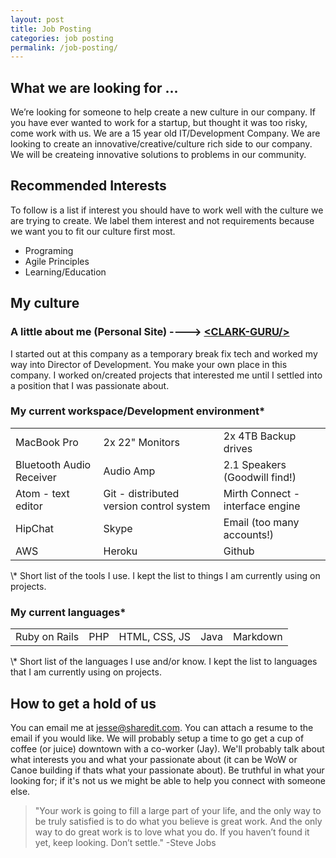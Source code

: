 ```yaml
---
layout: post
title: Job Posting
categories: job posting
permalink: /job-posting/
---
```


## What we are looking for ...

We’re looking for someone to help create a new culture in our company. If you have ever wanted to work for a startup, but thought it was too risky, come work with us. We are a 15 year old IT/Development Company. We are looking to create an innovative/creative/culture rich side to our company. We will be createing innovative solutions to problems in our community.

## Recommended Interests

To follow is a list if interest you should have to work well with the culture we are trying to create. We label them interest and not requirements because we want you to fit our culture first most.

  * Programing
  * Agile Principles
  * Learning/Education

## My culture

### A little about me (Personal Site) ----> [\<CLARK-GURU/>](http://clark.guru)

I started out at this company as a temporary break fix tech and worked my way into Director of Development. You make your own place in this company. I worked on/created projects that interested me until I settled into a position that I was passionate about.

### My current workspace/Development environment\*

<table class="pure-table pure-table-bordered">
  <tbody>
    <tr>
      <td> MacBook Pro </td>
      <td> 2x 22" Monitors </td>
      <td> 2x 4TB Backup drives </td>
    </tr>
    <tr>
      <td> Bluetooth Audio Receiver </td>
      <td> Audio Amp </td>
      <td> 2.1 Speakers (Goodwill find!)</td>
    </tr>
    <tr>
      <td> Atom - text editor </td>
      <td> Git - distributed version control system </td>
      <td> Mirth Connect - interface engine </td>
    </tr>
    <tr>
      <td> HipChat </td>
      <td> Skype </td>
      <td> Email (too many accounts!)</td>
    </tr>
    <tr>
      <td> AWS </td>
      <td> Heroku </td>
      <td> Github </td>
    </tr>
  </tbody>
</table>
\* Short list of the tools I use. I kept the list to things I am currently using on projects.


### My current languages\*

<table class="pure-table pure-table-bordered">
  <tbody>
    <tr>
      <td> Ruby on Rails </td>
      <td> PHP </td>
      <td> HTML, CSS, JS </td>
      <td> Java </td>
      <td> Markdown </td>
    </tr>
  </tbody>
</table>
\* Short list of the languages I use and/or know. I kept the list to languages that I am currently using on projects.

## How to get a hold of us

You can email me at [jesse@sharedit.com](mailto:jesse@sharedit.com?Subject=I%20Work%20With%20You). You can attach a resume to the email if you would like. We will probably setup a time to go get a cup of coffee (or juice) downtown with a co-worker (Jay). We'll probably talk about what interests you and what your passionate about (it can be WoW or Canoe building if thats what your passionate about). Be truthful in what your looking for; if it's not us we might be able to help you connect with someone else.

>"Your work is going to fill a large part of your life, and the only way to be truly satisfied is to do what you believe is great work. And the only way to do great work is to love what you do. If you haven’t found it yet, keep looking. Don’t settle." -Steve Jobs
